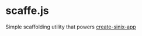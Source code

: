 # scaffe.js
Simple scaffolding utility that powers [create-sinix-app](https://github.com/sinix-dev/create-sinix-app)
